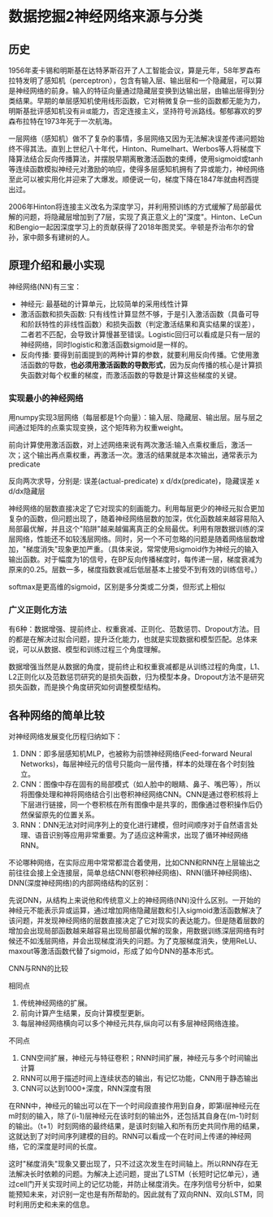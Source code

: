 # 数据挖掘2神经网络来源与分类

## 历史

1956年麦卡锡和明斯基在达特茅斯召开了人工智能会议，算是元年，58年罗森布拉特发明了感知机（perceptron），包含有输入层、输出层和一个隐藏层，可以算是神经网络的前身。输入的特征向量通过隐藏层变换到达输出层，由输出层得到分类结果。早期的单层感知机使用线形函数，它对稍微复杂一些的函数都无能为力，明斯基批评感知机没有`异或`能力，否定连接主义，坚持符号派路线。郁郁寡欢的罗森布拉特在1973年死于一次航海。

一层网络（感知机）做不了复杂的事情，多层网络又因为无法解决误差传递问题始终不得其法。直到上世纪八十年代，Hinton、Rumelhart、Werbos等人将梯度下降算法结合反向传播算法，并摆脱早期离散激活函数的束缚，使用sigmoid或tanh等连续函数模拟神经元对激励的响应，使得多层感知机拥有了异或能力，神经网络至此可以被实用化并迎来了大爆发。顺便说一句，梯度下降在1847年就由柯西提出过。

2006年Hinton将连接主义改名为深度学习，并利用预训练的方式缓解了局部最优解的问题，将隐藏层增加到了7层，实现了真正意义上的"深度"。Hinton、LeCun和Bengio一起因深度学习上的贡献获得了2018年图灵奖。辛顿是乔治布尔的曾孙，家中颇多有建树的人。

## 原理介绍和最小实现

神经网络(NN)有三宝：

* 神经元: 最基础的计算单元，比较简单的采用线性计算
* 激活函数和损失函数: 只有线性计算显然不够，于是引入激活函数（具备可导和阶跃特性的非线性函数）和损失函数（判定激活结果和真实结果的误差），二者若不匹配，会导致计算慢甚至错误。Logistic回归可以看成是只有一层的神经网络，同时logistic和激活函数sigmoid是一样的。
* 反向传播: 要得到前面提到的两种计算的参数，就要利用反向传播。它使用激活函数的导数，**也必须用激活函数的导数形式**，因为反向传播的核心是计算损失函数对每个权重的梯度，而激活函数的导数是计算这些梯度的关键。

### 实现最小的神经网络

用numpy实现3层网络（每层都是1个向量）：输入层、隐藏层、输出层。层与层之间通过矩阵的点乘实现变换，这个矩阵称为权重weight。

前向计算使用激活函数，对上述网络来说有两次激活:输入点乘权重后，激活一次；这个输出再点乘权重，再激活一次。激活的结果就是本次输出，通常表示为predicate

反向两次求导，分别是: 误差(actual-predicate) x d/dx(predicate)，隐藏误差 x d/dx隐藏层

神经网络的层数直接决定了它对现实的刻画能力。利用每层更少的神经元拟合更加复杂的函数，但问题出现了，随着神经网络层数的加深，优化函数越来越容易陷入局部最优解，并且这个"陷阱"越来越偏离真正的全局最优。利用有限数据训练的深层网络，性能还不如较浅层网络。同时，另一个不可忽略的问题是随着网络层数增加，"梯度消失"现象更加严重。（具体来说，常常使用sigmoid作为神经元的输入输出函数。对于幅度为1的信号，在BP反向传播梯度时，每传递一层，梯度衰减为原来的0.25。层数一多，梯度指数衰减后低层基本上接受不到有效的训练信号。）

softmax是更高维的sigmoid，区别是多分类或二分类，但形式上相似

### 广义正则化方法

有6种：数据增强、提前终止、权重衰减、正则化、范数惩罚、Dropout方法。目的都是在解决过拟合问题，提升泛化能力，也就是实现数据和模型匹配。总体来说，可以从数据、模型和训练过程三个角度理解。

数据增强当然是从数据的角度，提前终止和权重衰减都是从训练过程的角度，L1、L2正则化以及范数惩罚研究的是损失函数，归为模型本身。Dropout方法不是研究损失函数，而是换个角度研究如何调整模型结构。

## 各种网络的简单比较

对神经网络发展变化历程归纳如下：

1. DNN：即多层感知机MLP，也被称为前馈神经网络(Feed-forward Neural Networks)，每层神经元的信号只能向一层传播，样本的处理在各个时刻独立。
2. CNN：图像中存在固有的局部模式（如人脸中的眼睛、鼻子、嘴巴等），所以将图像处理和神将网络结合引出卷积神经网络CNN。CNN是通过卷积核将上下层进行链接，同一个卷积核在所有图像中是共享的，图像通过卷积操作后仍然保留原先的位置关系。
3. RNN：DNN无法对时间序列上的变化进行建模，但时间顺序对于自然语言处理、语音识别等应用非常重要。为了适应这种需求，出现了循环神经网络RNN。

不论哪种网络，在实际应用中常常都混合着使用，比如CNN和RNN在上层输出之前往往会接上全连接层，简单总结CNN(卷积神经网络)、RNN(循环神经网络)、DNN(深度神经网络)的内部网络结构的区别：

先说DNN，从结构上来说他和传统意义上的神经网络(NN)没什么区别。一开始的神经元不能表示异或运算，通过增加网络隐藏层数和引入sigmoid激活函数解决了该问题，并发现神经网络的层数直接决定了它对现实的表达能力。但是随着层数的增加会出现局部函数越来越容易出现局部最优解的现象，用数据训练深层网络有时候还不如浅层网络，并会出现梯度消失的问题。为了克服梯度消失，使用ReLU、maxout等激活函数代替了sigmoid，形成了如今DNN的基本形式。

CNN与RNN的比较

相同点

1. 传统神经网络的扩展。
2. 前向计算产生结果，反向计算模型更新。
3. 每层神经网络横向可以多个神经元共存,纵向可以有多层神经网络连接。

不同点

1. CNN空间扩展，神经元与特征卷积；RNN时间扩展，神经元与多个时间输出计算
2. RNN可以用于描述时间上连续状态的输出，有记忆功能，CNN用于静态输出
3. CNN可以达到1000+深度，RNN深度有限

在RNN中，神经元的输出可以在下一个时间段直接作用到自身，即第i层神经元在m时刻的输入，除了(i-1)层神经元在该时刻的输出外，还包括其自身在(m-1)时刻的输出。（t+1）时刻网络的最终结果，是该时刻输入和所有历史共同作用的结果，这就达到了对时间序列建模的目的。RNN可以看成一个在时间上传递的神经网络，它的深度是时间的长度。

这时"梯度消失"现象又要出现了，只不过这次发生在时间轴上。所以RNN存在无法解决长时依赖的问题。为解决上述问题，提出了LSTM（长短时记忆单元），通过cell门开关实现时间上的记忆功能，并防止梯度消失。在序列信号分析中，如果能预知未来，对识别一定也是有所帮助的。因此就有了双向RNN、双向LSTM，同时利用历史和未来的信息。
